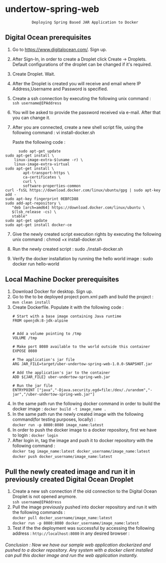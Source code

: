 # undertow-spring-web

                Deploying Spring Based JAR Application to Docker



## Digital Ocean prerequisites
  1. Go to https://www.digitalocean.com/. Sign up.
  2. After Sign-In, in order to create a Droplet click Create -> Droplets. Default configurations of the droplet can be changed if it's required.
  3. Create Droplet. Wait.
  4. After the Droplet is created you will receive and email where IP Address,Username and Password is specified.
  5. Create a ssh connection by executing the following unix command :  
     ```ssh username@IPAddress```
  6. You will be asked to provide the password received via e-mail. After that you can change it.
  7.  After you are connected, create a new shell script file, using the following command  :
      vi install-docker.sh

      Paste the following code :
```
      sudo apt-get update  
sudo apt-get install \
    linux-image-extra-$(uname -r) \
    linux-image-extra-virtual
sudo apt-get install \
        apt-transport-https \
        ca-certificates \
        curl \
        software-properties-common
curl -fsSL https://download.docker.com/linux/ubuntu/gpg | sudo apt-key add -
sudo apt-key fingerprint 0EBFCD88
sudo add-apt-repository \
   "deb [arch=amd64] https://download.docker.com/linux/ubuntu \
   $(lsb_release -cs) \
   stable"
sudo apt-get update
sudo apt-get install docker-ce
```

  7. Give the newly created script execution rights by executing the following unix command :
      chmod +x install-docker.sh

  8. Run the newly created script :    sudo ./install-docker.sh
  9. Verify the docker installation by running the hello world image :
      sudo docker run hello-world



## Local Machine Docker prerequisites
  1. Download Docker for desktop. Sign up.
  2. Go to the to be deployed project pom.xml path and build the project : ```mvn clean install ```
  3. Create Dockerfile. Populate it with the following code :  
        ```
        # Start with a base image containing Java runtime
        FROM openjdk:8-jdk-alpine
        
        
        # Add a volume pointing to /tmp
        VOLUME /tmp
        
        # Make port 8080 available to the world outside this container
        EXPOSE 8080
        
        # The application's jar file
        ARG JAR_FILE=target/uber-undertow-spring-web-1.0.0-SNAPSHOT.jar
        
        # Add the application's jar to the container
        ADD ${JAR_FILE} uber-undertow-spring-web.jar
        
        # Run the jar file
        ENTRYPOINT ["java","-Djava.security.egd=file:/dev/./urandom","-jar","/uber-undertow-spring-web.jar"] 
        ```
  4. In the same path run the following docker command in order to build the docker image : 
          ```docker build -t image_name .```
  5. In the same path run the newly created image with the following command(for testing purposes, locally) :  
          ```docker run -p 8080:8080 image_name:latest```
  6. In order to push the docker image to a docker repository, first we have to login :
          ```docker login```  
  7. After login in, tag the image and push it to docker repository with the following command :   
          ```docker tag image_name:latest docker_username/image_name:latest```  
          ```docker push docker_username/image_name:latest```

          
## Pull the newly created image and run it in previously created Digital Ocean Droplet
   1. Create a new ssh connection if the old connection to the Digital Ocean Droplet is not opened anymore.   
      ```ssh username@IPAddress```
   2. Pull the image previously pushed into docker repository and run it with the following commands :  
        ```docker pull docker_username/image_name:latest```  
        ```docker run -p 8080:8080 docker_username/image_name:latest```
   3. Test if the the deployment was successful by accessing the following address :  ```http://localhost:8080```  in any desired browser :   
        
   
###### Conclusion : Now we have our sample web application dockerized and pushed to a docker repository. Any system with a docker client installed can pull this docker image and run the web application instantly.                
      